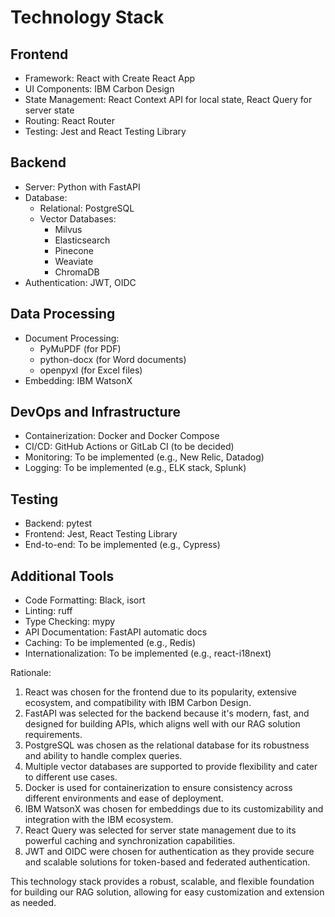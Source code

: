 # Technology Stack

## Frontend
- Framework: React with Create React App
- UI Components: IBM Carbon Design
- State Management: React Context API for local state, React Query for server state
- Routing: React Router
- Testing: Jest and React Testing Library

## Backend
- Server: Python with FastAPI
- Database: 
  - Relational: PostgreSQL
  - Vector Databases: 
    - Milvus
    - Elasticsearch
    - Pinecone
    - Weaviate
    - ChromaDB
- Authentication: JWT, OIDC

## Data Processing
- Document Processing: 
  - PyMuPDF (for PDF)
  - python-docx (for Word documents)
  - openpyxl (for Excel files)
- Embedding: IBM WatsonX

## DevOps and Infrastructure
- Containerization: Docker and Docker Compose
- CI/CD: GitHub Actions or GitLab CI (to be decided)
- Monitoring: To be implemented (e.g., New Relic, Datadog)
- Logging: To be implemented (e.g., ELK stack, Splunk)

## Testing
- Backend: pytest
- Frontend: Jest, React Testing Library
- End-to-end: To be implemented (e.g., Cypress)

## Additional Tools
- Code Formatting: Black, isort
- Linting: ruff
- Type Checking: mypy
- API Documentation: FastAPI automatic docs
- Caching: To be implemented (e.g., Redis)
- Internationalization: To be implemented (e.g., react-i18next)

Rationale:
1. React was chosen for the frontend due to its popularity, extensive ecosystem, and compatibility with IBM Carbon Design.
2. FastAPI was selected for the backend because it's modern, fast, and designed for building APIs, which aligns well with our RAG solution requirements.
3. PostgreSQL was chosen as the relational database for its robustness and ability to handle complex queries.
4. Multiple vector databases are supported to provide flexibility and cater to different use cases.
5. Docker is used for containerization to ensure consistency across different environments and ease of deployment.
6. IBM WatsonX was chosen for embeddings due to its customizability and integration with the IBM ecosystem.
7. React Query was selected for server state management due to its powerful caching and synchronization capabilities.
8. JWT and OIDC were chosen for authentication as they provide secure and scalable solutions for token-based and federated authentication.

This technology stack provides a robust, scalable, and flexible foundation for building our RAG solution, allowing for easy customization and extension as needed.